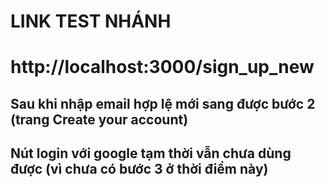 

# LINK TEST NHÁNH
# http://localhost:3000/sign_up_new
## Sau khi nhập email hợp lệ mới sang được bước 2 (trang Create your account)
## Nút login với google tạm thời vẫn chưa dùng được (vì chưa có bước 3 ở thời điểm này)
